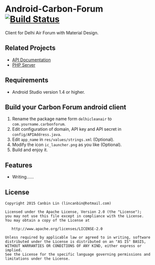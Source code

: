 Android-Carbon-Forum    [![Build Status](https://travis-ci.org/rssawhney/Android-Carbon-Forum.svg)](https://travis-ci.org/rssawhney/Android-Carbon-Forum)
============
Client for Delhi Air Forum with Material Design.


Related Projects
------------
* [API Documentation](https://github.com/lincanbin/Carbon-Forum-API-Documentation)
* [PHP Server](https://github.com/lincanbin/Carbon-Forum)


Requirements
------------
* Android Studio version 1.4 or higher.


Build your Carbon Forum android client
------------
1. Rename the package name form ```delhicleanair``` to ```com.yourname.carbonforum```.
2. Edit configuration of domain, API key and API secret in ```config/APIAddress.java```.
3. Edit ```app_name``` in ```res/values/strings.xml``` (Optional).
4. Modify the icon ```ic_launcher.png``` as you like (Optional).
5. Build and enjoy it.


Features
------------
* Writing……


License
------------
```
Copyright 2015 Canbin Lin (lincanbin@hotmail.com)

Licensed under the Apache License, Version 2.0 (the "License");
you may not use this file except in compliance with the License.
You may obtain a copy of the License at

   http://www.apache.org/licenses/LICENSE-2.0

Unless required by applicable law or agreed to in writing, software
distributed under the License is distributed on an "AS IS" BASIS,
WITHOUT WARRANTIES OR CONDITIONS OF ANY KIND, either express or implied.
See the License for the specific language governing permissions and
limitations under the License.
```
